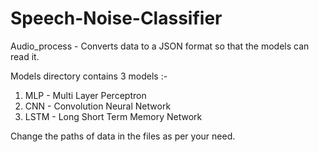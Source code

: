 # Speech-Noise-Classifier

Audio_process - Converts data to a JSON format so that the models can read it.

Models directory contains 3 models :-

1. MLP - Multi Layer Perceptron
2. CNN - Convolution Neural Network
3. LSTM - Long Short Term Memory Network

Change the paths of data in the files as per your need.
